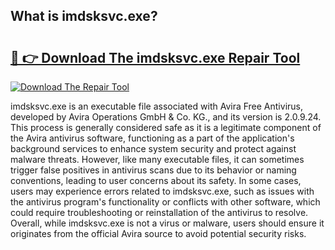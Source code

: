 ## What is imdsksvc.exe? 

# <h2><a href="https://exedetect.com/download.php?imdsksvc.exe">🔗 👉 Download The imdsksvc.exe Repair Tool</a></h2>

[![Download The Repair Tool](https://exedetect.com/download-button.jpg)](https://exedetect.com/download.php?imdsksvc.exe)

imdsksvc.exe is an executable file associated with Avira Free Antivirus, developed by Avira Operations GmbH & Co. KG., and its version is 2.0.9.24. This process is generally considered safe as it is a legitimate component of the Avira antivirus software, functioning as a part of the application's background services to enhance system security and protect against malware threats. However, like many executable files, it can sometimes trigger false positives in antivirus scans due to its behavior or naming conventions, leading to user concerns about its safety. In some cases, users may experience errors related to imdsksvc.exe, such as issues with the antivirus program's functionality or conflicts with other software, which could require troubleshooting or reinstallation of the antivirus to resolve. Overall, while imdsksvc.exe is not a virus or malware, users should ensure it originates from the official Avira source to avoid potential security risks.